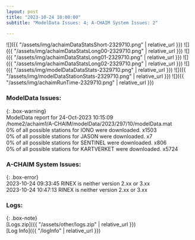 ```yaml
---
layout: post
title: "2023-10-24 10:00:00"
subtitle: "ModelData Issues: 4; A-CHAIM System Issues: 2"

---
```


![]({{ "/assets/img/achaimDataStatsShort-2329710.png" | relative_url }})
![]({{ "/assets/img/achaimDataStatsLong00-2329710.png" | relative_url }})
![]({{ "/assets/img/achaimDataStatsLong01-2329710.png" | relative_url }})
![]({{ "/assets/img/achaimDataStatsLong02-2329710.png" | relative_url }})
![]({{ "/assets/img/modelDataDataStats-2329710.png" | relative_url }})
![]({{ "/assets/img/modelDataStationStats-2329710.png" | relative_url }})
![]({{ "/assets/img/achaimRunTime-2329710.png" | relative_url }})


### ModelData Issues:  
  
{: .box-warning}  
 ModelData report for 24-Oct-2023 10:15:09   
 /home2/achaim1/A-CHAIM/modelData/2023/297/10/modelData.mat   
 0% of all possible stations for IONO were downloaded. x1503   
 0% of all possible stations for JASON were downloaded. x7   
 0% of all possible stations for SENTINEL were downloaded. x806   
 0% of all possible stations for KARTVERKET were downloaded. x5724   
  
### A-CHAIM System Issues:  
  
{: .box-error}  
2023-10-24 09:33:45 RINEX is neither version 2.xx or 3.xx  
2023-10-24 10:47:13 RINEX is neither version 2.xx or 3.xx  

### Logs:  
  
{: .box-note}  
[Logs.zip]({{ "/assets/other/logs.zip" | relative_url }})  
[Log Info]({{ "/logInfo" | relative_url }})  
